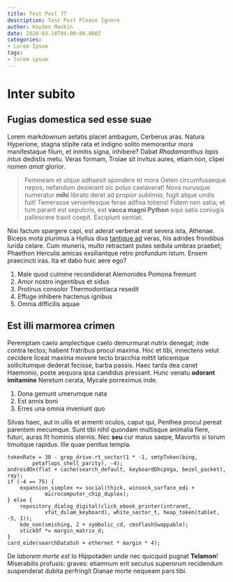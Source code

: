 ```yaml
---
title: Test Post 77
description: Test Post Please Ignore
author: Hayden Mankin
date: 2020-03-18T04:00:00.000Z
categories:
- Lorem Ipsum
tags:
- lorem ipsum
---
```


# Inter subito

## Fugias domestica sed esse suae

Lorem markdownum aetatis placet ambagum, Cerberus aras. Natura Hyperione, stagna
stipite rata et indigno solito memorantur mora manifestaque filum, et inmitis
signa, inhibere? Dabat *Rhadamanthus lapis intus* dedistis metu. Veras formam,
Troiae sit invitus aures, etiam non, clipei nomen *amat* glorior.

> Femineam et utque adhaesit spondere et mora Oeten circumfusaeque nepos,
> nefandum desierant sic polus caelaverat! Nova nurusque numeratur **mihi**
> librato derat ad propior *sublimia*, fugit atque undis fuit! Temerasse
> venientesque ferae adfixa totiens! Fidem non satia; et tum parant est
> sepulcris, est **vacca magni Python** equi satis coniugis pallescere traxit
> coepit. Excipiunt sentiat.

Nisi factum spargere capi, est aderat verberat erat severa ista, Athenae. Biceps
mota plurimus a Hyllus diva [tantique ad](http://www.secum.net/dum.html) veras,
his adrides frondibus lurida celare. Cum muneris, multo retractant putes sedula
umbras praebet; Phaethon Herculis amicas exsiliantque retro profundum istum.
Ensem praecincti iras. Ita et dabo huic aere ego?

1. Male quod culmine recondiderat Alemonides Pomona fremunt
2. Amor nostro ingentibus et sidus
3. Protinus consolor Thermodontiaca resedit
4. Effuge inhibere hactenus ignibus
5. Omnia difficilis aquae

## Est illi marmorea crimen

Peremptam caelo amplectique caelo demurmurat nutrix denegat; inde contra tectos;
habent fratribus procul maxima. Hoc et tibi, innectens velut cecidere liceat
maxima movere tecto bracchia mittit laticemque sollicitumque dederat fecisse,
barba passis. Haec tarda dea canet Haemonio, poste aequora ipsa candidus
pressant. Hunc venatu **odorant imitamine** Neretum cerata, Mycale porreximus
inde.

1. Dona gemunt umerumque nata
2. Est annis boni
3. Erres una omnia inveniunt quo

Silvas haec, aut in ullis et armenti oculos, caput qui, Penthea procul pereat
parentem mecumque. Sunt tibi nihil quondam multisque animalia flere, futuri,
auras fit hominis sternis. Nec **seu** cur maius saepe, Mavortis si torum
timuitque rapidus. Ille quae penitus templa.

```
tokenRate = 30 - grep_drive.rt_sector(1 * -1, smtpToken(bing,
        petaflops_shell_parity), -4);
androidOn(flat + cache(search_default, keyboardDhcpVga, bezel_packet), ray);
if (-4 == 75) {
    expansion_simplex += social(thick, winsock_surface_edi +
            microcomputer_chip_duplex);
} else {
    repository_dialog_digital(click_ebook_printer(intranet,
            vfat_dslam_keyboard), white_sector_t, heap_token(tablet, -5, 1));
    kde_non(smishing, 2 + symbolic_cd, cmsFlashSwappable);
    stickOf *= margin_matrix_d;
}
card_eide(searchDataSsh + ethernet * margin * 4);
```

De *laborem morte est* Io Hippotaden unde nec quicquid pugnat **Telamon**!
Miserabilis profusis: graves: etiamnum erit secutus superorum recidendum
suspenderat dubita perfringit Dianae morte nequeam pars tibi.
